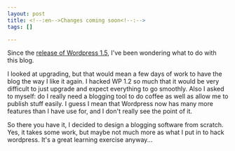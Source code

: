 ```yaml
--- 
layout: post
title: <!--:en-->Changes coming soon<!--:-->
tags: []

---
```

<!--:en-->Since the <a href="http://wordpress.org/development/2005/02/strayhorn/">release of Wordpress 1.5</a>, I've been wondering what to do with this blog. 

I looked at upgrading, but that would mean a few days of work to have the blog the way I like it again. I hacked WP 1.2 so much that it would be very difficult to just upgrade and expect everything to go smoothly. Also I asked to myself: do I really need a blogging tool to do coffee as well as allow me to publish stuff easily. I guess I mean that Wordpress now has many more features than I have use for, and I don't really see the point of it.

So there you have it, I decided to design a blogging software from scratch. Yes, it takes some work, but maybe not much more as what I put in to hack wordpress. It's a great learning exercise anyway...
<!--:-->
